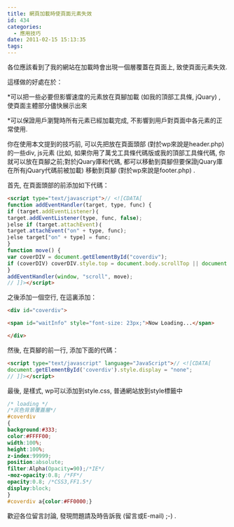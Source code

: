 ```yaml
---
title: 網頁加載時使頁面元素失效
id: 434
categories:
  - 應用技巧
date: 2011-02-15 15:13:35
tags:
---
```


各位應該看到了我的網站在加載時會出現一個層覆蓋在頁面上, 致使頁面元素失效.

這樣做的好處在於：

*可以把一些必要但影響速度的元素放在頁腳加載 (如我的頂部工具條, jQuary) , 使頁面主體部分儘快展示出來

*可以保證用戶瀏覽時所有元素已經加載完成, 不影響到用戶對頁面中各元素的正常使用.

你在使用本文提到的技巧前, 可以先把放在頁面頭部 (對於wp來說是header.php) 的一些div, js元素 (比如, 如果你用了萬戈工具條代碼版或我的頂部工具條代碼, 你就可以放在頁腳之前;對於jQuary庫和代碼, 都可以移動到頁腳但要保證jQuary庫在所有jQuary代碼前被加載) 移動到頁腳 (對於wp來說是footer.php) .

<!--more-->

首先, 在頁面頭部的前添加如下代碼：

```html
<script type="text/javascript">// <![CDATA[
function addEventHandler(target, type, func) {
if (target.addEventListener)｛
target.addEventListener(type, func, false);
｝else if (target.attachEvent)｛
target.attachEvent("on" + type, func);
｝else target["on" + type] = func;
}
function move() {
var coverDIV = document.getElementById("coverdiv");
if (coverDIV) coverDIV.style.top = document.body.scrollTop || document.documentElement.scrollTop + "px";
}
addEventHandler(window, "scroll", move);
// ]]></script>
```

之後添加一個空行, 在這裏添加：

```html
<div id="coverdiv">

<span id="waitInfo" style="font-size: 23px;">Now Loading...</span>

</div>
```

然後, 在頁腳的前一行, 添加下面的代碼：

```html
<script type="text/javascript" language="JavaScript">// <![CDATA[
document.getElementById('coverdiv').style.display = "none";
// ]]></script>
```

最後, 是樣式, wp可以添加到style.css, 普通網站放到style標籤中

```css
/* loading */
/*灰色背景覆蓋層*/
#coverdiv
{
background:#333;
color:#FFFF00;
width:100%;
height:100%;
z-index:99999;
position:absolute;
filter:Alpha(Opacity=90);/*IE*/
-moz-opacity:0.8; /*FF*/
opacity:0.8; /*CSS3,FF1.5*/
display:block;
}
#coverdiv a{color:#FF0000;}
```

歡迎各位留言討論, 發現問題請及時告訴我 (留言或E-mail)  ;-) .
